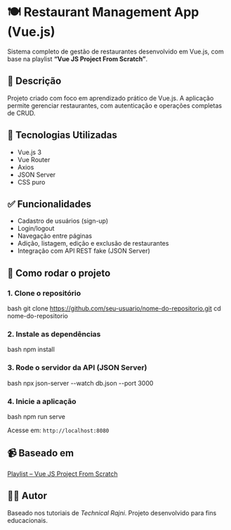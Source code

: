 # 🍽️ Restaurant Management App (Vue.js)

Sistema completo de gestão de restaurantes desenvolvido em Vue.js, com base na playlist **“Vue JS Project From Scratch”**.

## 📌 Descrição

Projeto criado com foco em aprendizado prático de Vue.js. A aplicação permite gerenciar restaurantes, com autenticação e operações completas de CRUD.

## 🔧 Tecnologias Utilizadas

- Vue.js 3
- Vue Router
- Axios
- JSON Server
- CSS puro

## ✅ Funcionalidades

- Cadastro de usuários (sign-up)
- Login/logout
- Navegação entre páginas
- Adição, listagem, edição e exclusão de restaurantes
- Integração com API REST fake (JSON Server)

## 🚀 Como rodar o projeto

### 1. Clone o repositório

bash
git clone https://github.com/seu-usuario/nome-do-repositorio.git
cd nome-do-repositorio

### 2. Instale as dependências

bash
npm install


### 3. Rode o servidor da API (JSON Server)

bash
npx json-server --watch db.json --port 3000

### 4. Inicie a aplicação

bash
npm run serve

Acesse em: `http://localhost:8080`

## 📹 Baseado em

[Playlist – Vue JS Project From Scratch](https://www.youtube.com/playlist?list=PL8p2I9GklV44m5tFH-zjCmTiHeq9GZrby)

## 🧑‍💻 Autor

Baseado nos tutoriais de *Technical Rajni*. Projeto desenvolvido para fins educacionais.
